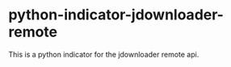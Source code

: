 python-indicator-jdownloader-remote
===================================

This is a python indicator for the jdownloader remote api.
